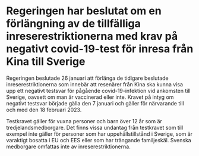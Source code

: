 # Regeringen har beslutat om en förlängning av de tillfälliga inreserestriktionerna med krav på negativt covid-19-test för inresa från Kina till Sverige

Regeringen beslutade 26 januari att förlänga de tidigare beslutade inreserestriktionerna som innebär att resenärer från Kina ska kunna visa upp ett negativt testsvar för pågående covid-19-infektion vid ankomsten till Sverige, oavsett om man är vaccinerad eller inte.
Kravet på intyg om negativt testsvar började gälla den 7 januari och gäller för närvarande till och med den 18 februari 2023.

Testkravet gäller för vuxna personer och barn över 12 år som är tredjelandsmedborgare. Det finns vissa undantag från testkravet som till exempel inte gäller för personer som har uppehållstillstånd i Sverige, som är varaktigt bosatta i EU och EES eller som har trängande familjeskäl. Svenska medborgare omfattas inte av inreserestriktionerna.
